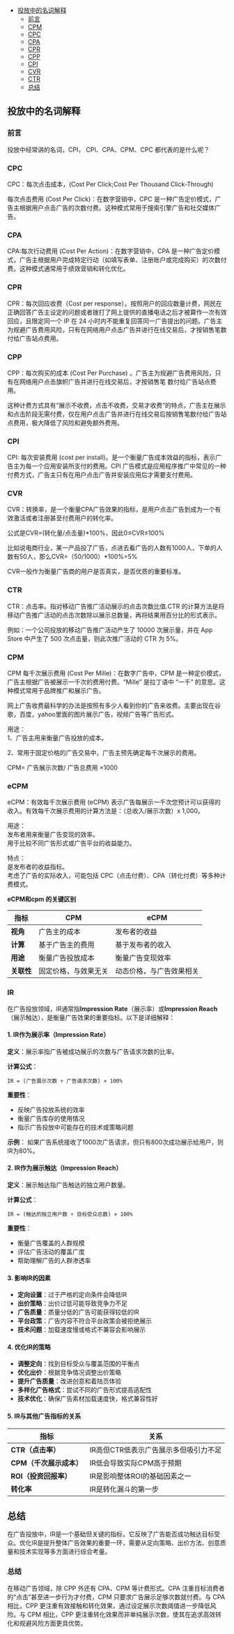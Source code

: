 <!-- START doctoc generated TOC please keep comment here to allow auto update -->
<!-- DON'T EDIT THIS SECTION, INSTEAD RE-RUN doctoc TO UPDATE -->

- [投放中的名词解释](#%E6%8A%95%E6%94%BE%E4%B8%AD%E7%9A%84%E5%90%8D%E8%AF%8D%E8%A7%A3%E9%87%8A)
  - [前言](#%E5%89%8D%E8%A8%80)
  - [CPM](#cpm)
  - [CPC](#cpc)
  - [CPA](#cpa)
  - [CPR](#cpr)
  - [CPP](#cpp)
  - [CPI](#cpi)
  - [CVR](#cvr)
  - [CTR](#ctr)
  - [总结](#%E6%80%BB%E7%BB%93)

<!-- END doctoc generated TOC please keep comment here to allow auto update -->

## 投放中的名词解释

### 前言

投放中经常讲的名词，CPI， CPI、CPA、CPM、CPC 都代表的是什么呢？

### CPC

CPC：每次点击成本，(Cost Per Click;Cost Per Thousand Click-Through)   

每次点击费用 (Cost Per Click)：在数字营销中，CPC 是一种广告定价模式，广告主根据用户点击广告的次数付费。这种模式常用于搜索引擎广告和社交媒体广告。   

### CPA 

CPA:每次行动费用 (Cost Per Action)：在数字营销中，CPA 是一种广告定价模式，广告主根据用户完成特定行动（如填写表单、注册账户或完成购买）的次数付费。这种模式通常用于绩效营销和转化优化。    

### CPR

CPR：每次回应收费（Cost per response）。按照用户的回应数量计费，网民在正确回答广告主设定的问题或者拨打了网上提供的直播电话之后才被算作一次有效回应，且限定同一个 IP 在 24 小时内不能重复回答同一广告提出的问题。广告主为规避广告费用风险，只有在网络用户点击广告并进行在线交易后，才按销售笔数付给广告站点费用。  

### CPP

CPP：每次购买的成本 (Cost Per Purchase) 。广告主为规避广告费用风险，只有在网络用户点击旗帜广告并进行在线交易后，才按销售笔 数付给广告站点费用。

这种计费方式具有“展示不收费，点击不收费，交易才收费”的特点，广告主在展示和点击阶段无需付费，仅在用户点击广告并进行在线交易后按销售笔数付给广告站点费用，极大降低了风险和避免额外费用。

### CPI

CPI: 每次安装费用 (cost per install)。是一个衡量广告成本效益的指标，表示广告主为每一个应用安装所支付的费用。CPI 广告模式是应用程序推广中常见的一种付费方式，广告主只有在用户点击广告并安装应用后才需要支付费用。

### CVR

CVR：转换率，是一个衡量CPA广告效果的指标，是用户点击广告到成为一个有效激活或者注册甚至付费用户的转化率。   

公式是CVR=(转化量/点击量)*100%，因此0≤CVR≤100%   

比如说电商行业，某一产品投了广告，点进去看广告的人数有1000人，下单的人数有50人，那么CVR=（50/1000）*100%=5%    

CVR一般作为衡量广告商的用户是否真实，是否优质的重要标准。    

### CTR

CTR：点击率。指对移动广告推广活动展示的点击次数比值.CTR 的计算方法是将移动广告推广活动的点击次数除以展示总数量，再将结果用百分比的形式表示。  

例如：一个公司投放的移动广告推广活动产生了 10000 次展示量，并在 App Store 中产生了 500 次点击量，则此次推广活动的 CTR 为 5%。   

### CPM

CPM 每千次展示费用 (Cost Per Mille)：在数字广告中，CPM 是一种定价模式，广告主根据广告被展示一千次的费用付费。“Mille” 是拉丁语中 “一千” 的意思。这种模式常用于品牌推广和展示广告。

网上广告收费最科学的办法是按照有多少人看到你的广告来收费。主要出现在谷歌，百度，yahoo里面的图片展示广告，视频广告等广告形式。

用途：   
1、广告主用来衡量广告投放的成本。   

2、常用于固定价格的广告交易中，广告主预先确定每千次展示的费用。

CPM=  广告展示次数/ 广告总费用 ×1000

### eCPM

eCPM：有效每千次展示费用 (eCPM) 表示广告每展示一千次您预计可以获得的收入。有效每千次展示费用的计算方法是：（总收入/展示次数）x 1,000。   

用途：  
发布者用来衡量广告变现的效率。  
用于比较不同广告形式或广告平台的收益能力。  

特点：  
是发布者的收益指标。  
考虑了广告的实际收入，可能包括 CPC（点击付费）、CPA（转化付费）等多种计费模式。  

**eCPM和cpm 的关键区别**

| **指标** | **CPM**                          | **eCPM**                         |
|----------|----------------------------------|----------------------------------|
| **视角**  | 广告主的成本                     | 发布者的收益                     |
| **计算**  | 基于广告主的费用                 | 基于发布者的收入                 |
| **用途**  | 衡量广告投放成本                 | 衡量广告变现效率                 |
| **关联性**| 固定价格，与效果无关             | 动态价格，与广告效果相关         |

### IR

在广告投放领域，IR通常指**Impression Rate**（展示率）或**Impression Reach**（展示触达），是衡量广告效果的重要指标。以下是详细解释：

#### 1. IR作为展示率（Impression Rate）

**定义**：展示率指广告被成功展示的次数与广告请求次数的比率。

**计算公式**：
```
IR = (广告展示次数 ÷ 广告请求次数) × 100%
```

**重要性**：
- 反映广告投放系统的效率
- 衡量广告库存的使用情况
- 指示广告投放中可能存在的技术或策略问题

**示例**：
如果广告系统接收了1000次广告请求，但只有800次成功展示给用户，则IR为80%。

#### 2. IR作为展示触达（Impression Reach）

**定义**：展示触达指广告触达的独立用户数量。

**计算公式**：
```
IR = (触达的独立用户数 ÷ 目标受众总数) × 100%
```

**重要性**：
- 衡量广告覆盖的人群规模
- 评估广告活动的覆盖广度
- 帮助理解广告的人群渗透率

#### 3. 影响IR的因素

- **定向设置**：过于严格的定向条件会降低IR
- **出价策略**：出价过低可能导致竞争力不足
- **广告质量**：质量分低的广告可能获得较低的IR
- **平台政策**：广告内容不符合平台政策会被拒绝展示
- **技术问题**：加载速度慢或格式不兼容会影响展示

#### 4. 优化IR的策略

- **调整定向**：找到目标受众与覆盖范围的平衡点
- **优化出价**：根据竞争情况调整出价策略
- **提升广告质量**：改进创意和着陆页体验
- **多样化广告格式**：尝试不同的广告形式提高适配性
- **技术优化**：确保广告素材加载速度快，格式兼容性好

#### 5. IR与其他广告指标的关系

| 指标 | 关系 |
|------|------|
| **CTR（点击率）** | IR高但CTR低表示广告展示多但吸引力不足 |
| **CPM（千次展示成本）** | IR低会导致实际CPM高于预期 |
| **ROI（投资回报率）** | IR是影响整体ROI的基础因素之一 |
| **转化率** | IR是转化漏斗的第一步 |

## 总结

在广告投放中，IR是一个基础但关键的指标，它反映了广告能否成功触达目标受众。优化IR是提升整体广告效果的重要一环，需要从定向策略、出价方法、创意质量和技术实现等多方面进行综合考量。

### 总结

在移动广告领域，除 CPP 外还有 CPA、CPM 等计费形式。CPA 注重目标消费者的“点击”甚至进一步行为才付费，CPM 只要求广告展示足够次数就付费。与 CPA 相比，CPP 更注重有效接触和转化效果，通过设定展示次数阈值进一步降低风险。与 CPM 相比，CPP 更注重转化效果而非单纯展示次数，使其在追求高效转化和规避风险方面更具优势。
